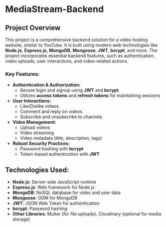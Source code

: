 # MediaStream-Backend

## Project Overview

This project is a comprehensive backend solution for a video hosting website, similar to YouTube. It is built using modern web technologies like **Node.js**, **Express.js**, **MongoDB**, **Mongoose**, **JWT**, **bcrypt**, and more. The project incorporates essential backend features, such as authentication, video uploads, user interactions, and video-related actions.

### Key Features:

- **Authentication & Authorization:**
  - Secure login and signup using **JWT** and **bcrypt**
  - Utilizes **access tokens** and **refresh tokens** for maintaining sessions
- **User Interactions:**
  - Like/Dislike videos
  - Comment and reply on videos
  - Subscribe and unsubscribe to channels
- **Video Management:**
  - Upload videos
  - Video streaming
  - Video metadata (title, description, tags)
- **Robust Security Practices:**
  - Password hashing with **bcrypt**
  - Token-based authentication with **JWT**

## Technologies Used:

- **Node.js**: Server-side JavaScript runtime
- **Express.js**: Web framework for Node.js
- **MongoDB**: NoSQL database for video and user data
- **Mongoose**: ODM for MongoDB
- **JWT**: JSON Web Token for authentication
- **bcrypt**: Password hashing
- **Other Libraries**: Multer (for file uploads), Cloudinary (optional for media storage)
